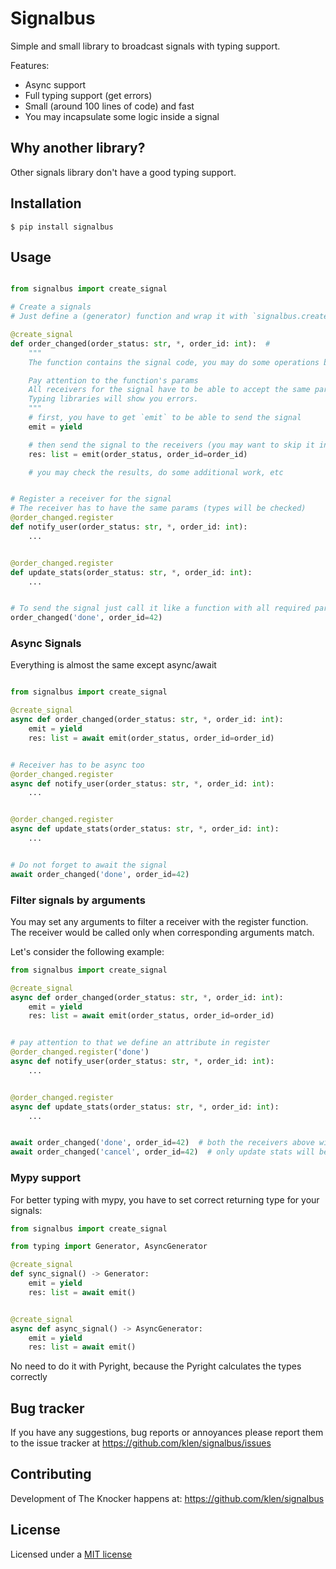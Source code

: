 # Signalbus

Simple and small library to broadcast signals with typing support.

Features:

* Async support
* Full typing support (get errors)
* Small (around 100 lines of code) and fast
* You may incapsulate some logic inside a signal

## Why another library?

Other signals library don't have a good typing support.

## Installation

    $ pip install signalbus

## Usage

```python

from signalbus import create_signal

# Create a signals
# Just define a (generator) function and wrap it with `signalbus.create_signal`

@create_signal
def order_changed(order_status: str, *, order_id: int):  # 
    """
    The function contains the signal code, you may do some operations before and after the sending.

    Pay attention to the function's params
    All receivers for the signal have to be able to accept the same params.
    Typing libraries will show you errors.
    """
    # first, you have to get `emit` to be able to send the signal
    emit = yield   

    # then send the signal to the receivers (you may want to skip it in some cases)
    res: list = emit(order_status, order_id=order_id)

    # you may check the results, do some additional work, etc


# Register a receiver for the signal
# The receiver has to have the same params (types will be checked)
@order_changed.register
def notify_user(order_status: str, *, order_id: int):
    ...


@order_changed.register
def update_stats(order_status: str, *, order_id: int):
    ...


# To send the signal just call it like a function with all required params
order_changed('done', order_id=42)

```


### Async Signals

Everything is almost the same except async/await

```python

from signalbus import create_signal

@create_signal
async def order_changed(order_status: str, *, order_id: int):
    emit = yield
    res: list = await emit(order_status, order_id=order_id)


# Receiver has to be async too
@order_changed.register
async def notify_user(order_status: str, *, order_id: int):
    ...


@order_changed.register
async def update_stats(order_status: str, *, order_id: int):
    ...


# Do not forget to await the signal
await order_changed('done', order_id=42)
```

### Filter signals by arguments

You may set any arguments to filter a receiver with the register function. The
receiver would be called only when corresponding arguments match.

Let's consider the following example:

```python
from signalbus import create_signal

@create_signal
async def order_changed(order_status: str, *, order_id: int):
    emit = yield
    res: list = await emit(order_status, order_id=order_id)


# pay attention to that we define an attribute in register
@order_changed.register('done')
async def notify_user(order_status: str, *, order_id: int):
    ...


@order_changed.register
async def update_stats(order_status: str, *, order_id: int):
    ...


await order_changed('done', order_id=42)  # both the receivers above will be called
await order_changed('cancel', order_id=42)  # only update stats will be called
```


### Mypy support

For better typing with mypy, you have to set correct returning type for your signals:
```python
from signalbus import create_signal

from typing import Generator, AsyncGenerator

@create_signal
def sync_signal() -> Generator:
    emit = yield
    res: list = await emit()


@create_signal
async def async_signal() -> AsyncGenerator:
    emit = yield
    res: list = await emit()
```

No need to do it with Pyright, because the Pyright calculates the types correctly

## Bug tracker

If you have any suggestions, bug reports or annoyances please report them to
the issue tracker at https://github.com/klen/signalbus/issues


## Contributing

Development of The Knocker happens at: https://github.com/klen/signalbus


##  License

Licensed under a [MIT license](https://opensource.org/license/mit/)
